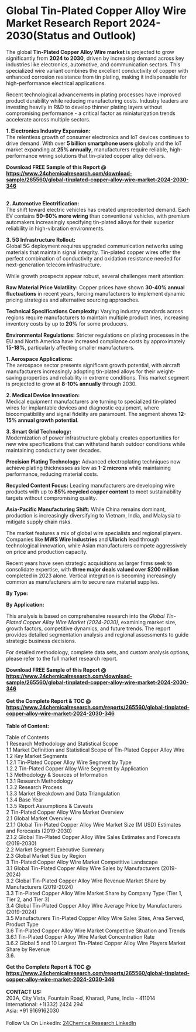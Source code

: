 <h1>Global Tin-Plated Copper Alloy Wire Market Research Report 2024-2030(Status and Outlook)</h1><p>The global <strong>Tin-Plated Copper Alloy Wire market</strong> is projected to grow significantly from <strong>2024 to 2030</strong>, driven by increasing demand across key industries like electronics, automotive, and communication sectors. This specialized wire variant combines the excellent conductivity of copper with enhanced corrosion resistance from tin plating, making it indispensable for high-performance electrical applications.</p><p>Recent technological advancements in plating processes have improved product durability while reducing manufacturing costs. Industry leaders are investing heavily in R&amp;D to develop thinner plating layers without compromising performance - a critical factor as miniaturization trends accelerate across multiple sectors.</p><p><strong>1. Electronics Industry Expansion:</strong><br>
The relentless growth of consumer electronics and IoT devices continues to drive demand. With over <strong>5 billion smartphone users</strong> globally and the IoT market expanding at <strong>25% annually</strong>, manufacturers require reliable, high-performance wiring solutions that tin-plated copper alloy delivers.</p><div><b>Download FREE Sample of this Report @ 
            <a href="https://www.24chemicalresearch.com/download-sample/265560/global-tinplated-copper-alloy-wire-market-2024-2030-346">
            https://www.24chemicalresearch.com/download-sample/265560/global-tinplated-copper-alloy-wire-market-2024-2030-346</a></b></div><br><p><strong>2. Automotive Electrification:</strong><br>
The shift toward electric vehicles has created unprecedented demand. Each EV contains <strong>50-60% more wiring</strong> than conventional vehicles, with premium automakers increasingly specifying tin-plated alloys for their superior reliability in high-vibration environments.</p><p><strong>3. 5G Infrastructure Rollout:</strong><br>
Global 5G deployment requires upgraded communication networks using materials that maintain signal integrity. Tin-plated copper wires offer the perfect combination of conductivity and oxidation resistance needed for next-generation telecom infrastructure.</p><p>While growth prospects appear robust, several challenges merit attention:</p><p><strong>Raw Material Price Volatility:</strong> Copper prices have shown <strong>30-40% annual fluctuations</strong> in recent years, forcing manufacturers to implement dynamic pricing strategies and alternative sourcing approaches.</p><p><strong>Technical Specifications Complexity:</strong> Varying industry standards across regions require manufacturers to maintain multiple product lines, increasing inventory costs by up to <strong>20%</strong> for some producers.</p><p><strong>Environmental Regulations:</strong> Stricter regulations on plating processes in the EU and North America have increased compliance costs by approximately <strong>15-18%</strong>, particularly affecting smaller manufacturers.</p><p><strong>1. Aerospace Applications:</strong><br>
The aerospace sector presents significant growth potential, with aircraft manufacturers increasingly adopting tin-plated alloys for their weight-saving properties and reliability in extreme conditions. This market segment is projected to grow at <strong>8-10% annually</strong> through 2030.</p><p><strong>2. Medical Device Innovation:</strong><br>
Medical equipment manufacturers are turning to specialized tin-plated wires for implantable devices and diagnostic equipment, where biocompatibility and signal fidelity are paramount. The segment shows <strong>12-15% annual growth potential</strong>.</p><p><strong>3. Smart Grid Technology:</strong><br>
Modernization of power infrastructure globally creates opportunities for new wire specifications that can withstand harsh outdoor conditions while maintaining conductivity over decades.</p><p><strong>Precision Plating Technology:</strong> Advanced electroplating techniques now achieve plating thicknesses as low as <strong>1-2 microns</strong> while maintaining performance, reducing material costs.</p><p><strong>Recycled Content Focus:</strong> Leading manufacturers are developing wire products with up to <strong>85% recycled copper content</strong> to meet sustainability targets without compromising quality.</p><p><strong>Asia-Pacific Manufacturing Shift:</strong> While China remains dominant, production is increasingly diversifying to Vietnam, India, and Malaysia to mitigate supply chain risks.</p><p>The market features a mix of global wire specialists and regional players. Companies like <strong>MWS Wire Industries</strong> and <strong>Ulbrich</strong> lead through technological innovation, while Asian manufacturers compete aggressively on price and production capacity.</p><p>Recent years have seen strategic acquisitions as larger firms seek to consolidate expertise, with <strong>three major deals valued over $200 million</strong> completed in 2023 alone. Vertical integration is becoming increasingly common as manufacturers aim to secure raw material supplies.</p><p><strong>By Type:</strong></p><p><strong>By Application:</strong></p><p>This analysis is based on comprehensive research into the <em>Global Tin-Plated Copper Alloy Wire Market (2024-2030)</em>, examining market size, growth factors, competitive dynamics, and future trends. The report provides detailed segmentation analysis and regional assessments to guide strategic business decisions.</p><p>For detailed methodology, complete data sets, and custom analysis options, please refer to the full market research report.</p><div><b>Download FREE Sample of this Report @ 
            <a href="https://www.24chemicalresearch.com/download-sample/265560/global-tinplated-copper-alloy-wire-market-2024-2030-346">
            https://www.24chemicalresearch.com/download-sample/265560/global-tinplated-copper-alloy-wire-market-2024-2030-346</a></b></div><br><div><b>Get the Complete Report & TOC @ 
            <a href="https://www.24chemicalresearch.com/reports/265560/global-tinplated-copper-alloy-wire-market-2024-2030-346">
            https://www.24chemicalresearch.com/reports/265560/global-tinplated-copper-alloy-wire-market-2024-2030-346</a></b></div><br>
            <b>Table of Content:</b><p>Table of Contents<br />
1 Research Methodology and Statistical Scope<br />
1.1 Market Definition and Statistical Scope of Tin-Plated Copper Alloy Wire<br />
1.2 Key Market Segments<br />
1.2.1 Tin-Plated Copper Alloy Wire Segment by Type<br />
1.2.2 Tin-Plated Copper Alloy Wire Segment by Application<br />
1.3 Methodology & Sources of Information<br />
1.3.1 Research Methodology<br />
1.3.2 Research Process<br />
1.3.3 Market Breakdown and Data Triangulation<br />
1.3.4 Base Year<br />
1.3.5 Report Assumptions & Caveats<br />
2 Tin-Plated Copper Alloy Wire Market Overview<br />
2.1 Global Market Overview<br />
2.1.1 Global Tin-Plated Copper Alloy Wire Market Size (M USD) Estimates and Forecasts (2019-2030)<br />
2.1.2 Global Tin-Plated Copper Alloy Wire Sales Estimates and Forecasts (2019-2030)<br />
2.2 Market Segment Executive Summary<br />
2.3 Global Market Size by Region<br />
3 Tin-Plated Copper Alloy Wire Market Competitive Landscape<br />
3.1 Global Tin-Plated Copper Alloy Wire Sales by Manufacturers (2019-2024)<br />
3.2 Global Tin-Plated Copper Alloy Wire Revenue Market Share by Manufacturers (2019-2024)<br />
3.3 Tin-Plated Copper Alloy Wire Market Share by Company Type (Tier 1, Tier 2, and Tier 3)<br />
3.4 Global Tin-Plated Copper Alloy Wire Average Price by Manufacturers (2019-2024)<br />
3.5 Manufacturers Tin-Plated Copper Alloy Wire Sales Sites, Area Served, Product Type<br />
3.6 Tin-Plated Copper Alloy Wire Market Competitive Situation and Trends<br />
3.6.1 Tin-Plated Copper Alloy Wire Market Concentration Rate<br />
3.6.2 Global 5 and 10 Largest Tin-Plated Copper Alloy Wire Players Market Share by Revenue<br />
3.6.</p><div><b>Get the Complete Report & TOC @ 
            <a href="https://www.24chemicalresearch.com/reports/265560/global-tinplated-copper-alloy-wire-market-2024-2030-346">
            https://www.24chemicalresearch.com/reports/265560/global-tinplated-copper-alloy-wire-market-2024-2030-346</a></b></div><br><b>CONTACT US:</b><br>
            203A, City Vista, Fountain Road, Kharadi, Pune, India - 411014<br>
            International: +1(332) 2424 294<br>
            Asia: +91 9169162030 <br><br>
            Follow Us On LinkedIn: <a href="https://www.linkedin.com/company/24chemicalresearch/">24ChemicalResearch LinkedIn</a>